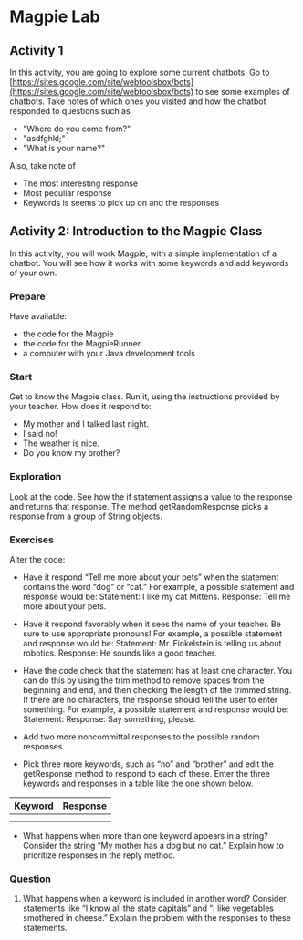 # Magpie Lab

## Activity 1

In this activity, you are going to explore some current chatbots. Go to [https://sites.google.com/site/webtoolsbox/bots](https://sites.google.com/site/webtoolsbox/bots) to see some examples of chatbots. Take notes of which ones you visited and how the chatbot responded to questions such as 

- "Where do you come from?"
- "asdfghkl;"
- "What is your name?"

Also, take note of
- The most interesting response
- Most peculiar response
- Keywords is seems to pick up on and the responses

## Activity 2: Introduction to the Magpie Class

In this activity, you will work Magpie, with a simple implementation of a chatbot. You will see how it works with some keywords and add keywords of your own.

### Prepare
Have available:
- the code for the Magpie
- the code for the MagpieRunner
- a computer with your Java development tools

### Start
Get to know the Magpie class. Run it, using the instructions provided by your teacher.
How does it respond to:
- My mother and I talked last night.
- I said no!
- The weather is nice.
- Do you know my brother?

### Exploration
Look at the code. See how the if statement assigns a value to the response and returns that response. The method getRandomResponse picks a response from a group of String objects.

### Exercises
Alter the code:
- Have it respond “Tell me more about your pets” when the statement contains the word “dog” or “cat.” For example, a possible statement and response would be:
Statement: I like my cat Mittens.
Response: Tell me more about your pets.

- Have it respond favorably when it sees the name of your teacher. Be sure to use appropriate pronouns! For example, a possible statement and response would be:
Statement: Mr. Finkelstein is telling us about robotics.
Response: He sounds like a good teacher.

- Have the code check that the statement has at least one character. You can do this by using the trim method to remove spaces from the beginning and end, and then checking the length of the trimmed string. If there are no characters, the response should tell the user to enter something. For example, a possible statement and response would be:
Statement:
Response: Say something, please.

- Add two more noncommittal responses to the possible random responses.
- Pick three more keywords, such as “no” and “brother” and edit the getResponse method to respond to each of these. Enter the three keywords and responses in a table like the one shown below.

| Keyword       | Response      |
| ------------- | ------------- |
|               |               |
|               |               |

- What happens when more than one keyword appears in a string? Consider the string “My mother has a dog but no cat.” Explain how to prioritize responses in the reply method.

### Question
1. What happens when a keyword is included in another word? Consider statements like “I know all the state capitals” and “I like vegetables smothered in cheese.” Explain the problem with the responses to these statements.

<!-- ## Activity 3: Better Keyword Detection

In the previous activity, you discovered that simply searching for collections of letters in a string does not always work as intended. For example, the word “cat” is in the string “Let’s play catch!,” but the string has nothing to do with the animal. In this activity, you will trace a method that searches for a full word in the string. It will check the substring before and after the string to ensure that the keyword is actually found.
You will use some more complex String methods in this activity. The String class has many useful methods, not all of which are included in the AP Computer Science Java Subset. But they can be helpful in certain cases, so you will learn how to use the API to explore all of the methods that are built into Java.

### Prepare
Have available:
- the API for the Magpie class
- the API for the String class
- the code for the StringExplorer
- the code for the Magpie
- the code for the MagpieRunner
- a computer with your Java development tools
-->
